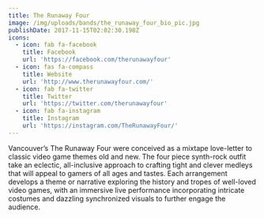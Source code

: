 ```yaml
---
title: The Runaway Four
image: /img/uploads/bands/the_runaway_four_bio_pic.jpg
publishDate: 2017-11-15T02:02:30.198Z
icons:
  - icon: fab fa-facebook
    title: Facebook
    url: 'https://facebook.com/therunawayfour'
  - icon: fas fa-compass
    title: Website
    url: 'http://www.therunawayfour.com/'
  - icon: fab fa-twitter
    title: Twitter
    url: 'https://twitter.com/therunawayfour'
  - icon: fab fa-instagram
    title: Instagram
    url: 'https://instagram.com/TheRunawayFour/'
---
```

Vancouver’s The Runaway Four were conceived as a mixtape love-letter to classic video game themes old and new. The four piece synth-rock outfit take an eclectic, all-inclusive approach to crafting tight and clever medleys that will appeal to gamers of all ages and tastes. Each arrangement develops a theme or narrative exploring the history and tropes of well-loved video games, with an immersive live performance incorporating intricate costumes and dazzling synchronized visuals to further engage the audience.
